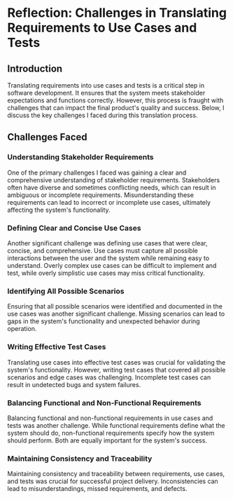# Reflection: Challenges in Translating Requirements to Use Cases and Tests

## Introduction
Translating requirements into use cases and tests is a critical step in software development. It ensures that the system meets stakeholder expectations and functions correctly. However, this process is fraught with challenges that can impact the final product's quality and success. Below, I discuss the key challenges I faced during this translation process.

## Challenges Faced

### Understanding Stakeholder Requirements
One of the primary challenges I faced was gaining a clear and comprehensive understanding of stakeholder requirements. Stakeholders often have diverse and sometimes conflicting needs, which can result in ambiguous or incomplete requirements. Misunderstanding these requirements can lead to incorrect or incomplete use cases, ultimately affecting the system's functionality.

### Defining Clear and Concise Use Cases
Another significant challenge was defining use cases that were clear, concise, and comprehensive. Use cases must capture all possible interactions between the user and the system while remaining easy to understand. Overly complex use cases can be difficult to implement and test, while overly simplistic use cases may miss critical functionality.

### Identifying All Possible Scenarios
Ensuring that all possible scenarios were identified and documented in the use cases was another significant challenge. Missing scenarios can lead to gaps in the system's functionality and unexpected behavior during operation.

### Writing Effective Test Cases
Translating use cases into effective test cases was crucial for validating the system's functionality. However, writing test cases that covered all possible scenarios and edge cases was challenging. Incomplete test cases can result in undetected bugs and system failures.

### Balancing Functional and Non-Functional Requirements
Balancing functional and non-functional requirements in use cases and tests was another challenge. While functional requirements define what the system should do, non-functional requirements specify how the system should perform. Both are equally important for the system's success.

### Maintaining Consistency and Traceability
Maintaining consistency and traceability between requirements, use cases, and tests was crucial for successful project delivery. Inconsistencies can lead to misunderstandings, missed requirements, and defects.

